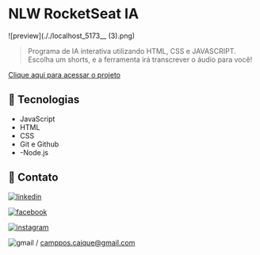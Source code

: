 # NLW RocketSeat IA

![preview](././localhost_5173__ (3).png)

>Programa de IA interativa utilizando HTML, CSS e JAVASCRIPT.
>Escolha um shorts, e a ferramenta irá transcrever o áudio para você!


[Clique aqui para acessar o projeto](https://camposcaique.github.io/pokedex_project)

## 🔨 Tecnologias

- JavaScript
- HTML
- CSS
- Git e Github
- -Node.js

## 💓 Contato

[![linkedin](https://img.shields.io/badge/linkedin-0A66C2?style=for-the-badge&logo=linkedin&logoColor=white)](https://www.linkedin.com/in/caique-campos-128033180/)

[![facebook](https://img.shields.io/badge/Facebook-1877F2?style=for-the-badge&logo=facebook&logoColor=white)](https://www.facebook.com/camposcaique/)

[![instagram](https://img.shields.io/badge/Instagram-E4405F?style=for-the-badge&logo=instagram&logoColor=white
)](https://www.instagram.com/camposcaique/)

![gmail](https://img.shields.io/badge/Gmail-D14836?style=for-the-badge&logo=gmail&logoColor=white
) /  camppos.caique@gmail.com
